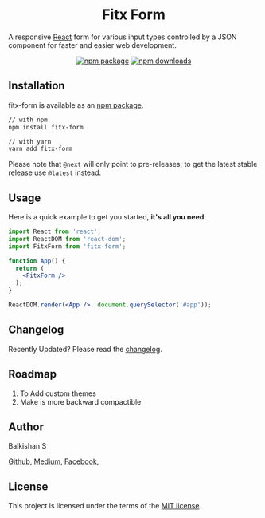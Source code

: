 <h1 align="center">Fitx Form</h1>

A responsive [React](https://reactjs.org/) form for various input types controlled by a JSON component for faster and easier web development.

<div align="center">

[![npm package](https://img.shields.io/npm/v/fitx-form/latest.svg)](https://www.npmjs.com/package/fitx-form)
[![npm downloads](https://img.shields.io/npm/dm/fitx-form.svg)](https://www.npmjs.com/package/fitx-form)

</div>

## Installation

fitx-form is available as an [npm package](https://www.npmjs.com/package/fitx-form).

```sh
// with npm
npm install fitx-form

// with yarn
yarn add fitx-form
```

Please note that `@next` will only point to pre-releases; to get the latest stable release use `@latest` instead.


## Usage

Here is a quick example to get you started, **it's all you need**:

```jsx
import React from 'react';
import ReactDOM from 'react-dom';
import FitxForm from 'fitx-form';

function App() {
  return (
    <FitxForm />
  );
}

ReactDOM.render(<App />, document.querySelector('#app'));
```

## Changelog

Recently Updated?
Please read the [changelog](https://github.com//RyderKishan/fitx-form/releases).

## Roadmap

1. To Add custom themes
2. Make is more backward compactible

## Author

Balkishan S

[Github](https://github.com/RyderKishan), [Medium](https://medium.com/@kishan020696), [Facebook](https://www.facebook.com/kishan020696), 

## License

This project is licensed under the terms of the [MIT license](/LICENSE).